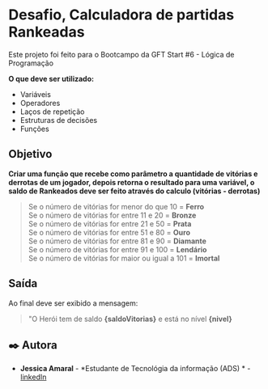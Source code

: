 # Desafio, Calculadora de partidas Rankeadas

Este projeto foi feito para o Bootcampo da GFT Start #6 - Lógica de Programação

**O que deve ser utilizado:**
- Variáveis
- Operadores
- Laços de repetição
- Estruturas de decisões
- Funções

## Objetivo
**Criar uma função que recebe como parâmetro a quantidade de vitórias e derrotas de um jogador, depois retorna o resultado para uma variável, o saldo de Rankeados deve ser feito através do calculo (vitórias - derrotas)**
> Se o número de vitórias for menor do que 10 = **Ferro**  
> Se o número de vitórias for entre 11 e 20 = **Bronze**  
> Se o número de vitórias for entre 21 e 50 = **Prata**  
> Se o número de vitórias for entre 51 e 80 = **Ouro**  
> Se o número de vitórias for entre 81 e 90 = **Diamante**  
> Se o número de vitórias for entre 91 e 100 = **Lendário**  
> Se o número de vitórias for maior ou igual a 101 = **Imortal**

## Saída
Ao final deve ser exibido a mensagem:
> "O Herói tem de saldo **{saldoVitorias}** e está no nível **{nivel}**

## ✒️ Autora

* **Jessica Amaral** - *Estudante de Tecnológia da informação (ADS) * - [linkedIn](https://www.linkedin.com/in/jessica-amaral-a21bb518b/)

